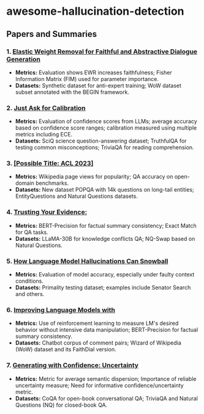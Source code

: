 # awesome-hallucination-detection

## Papers and Summaries

### 1. [Elastic Weight Removal for Faithful and Abstractive Dialogue Generation](https://arxiv.org/abs/2303.17574)
- **Metrics:** Evaluation shows EWR increases faithfulness; Fisher Information Matrix (FIM) used for parameter importance.
- **Datasets:** Synthetic dataset for anti-expert training; WoW dataset subset annotated with the BEGIN framework.

### 2. [Just Ask for Calibration](https://arxiv.org/abs/2305.14975)
- **Metrics:** Evaluation of confidence scores from LLMs; average accuracy based on confidence score ranges; calibration measured using multiple metrics including ECE.
- **Datasets:** SciQ science question-answering dataset; TruthfulQA for testing common misconceptions; TriviaQA for reading comprehension.

### 3. [[Possible Title: ACL 2023]](https://arxiv.org/abs/2212.10511)
- **Metrics:** Wikipedia page views for popularity; QA accuracy on open-domain benchmarks.
- **Datasets:** New dataset POPQA with 14k questions on long-tail entities; EntityQuestions and Natural Questions datasets.

### 4. [Trusting Your Evidence:](https://arxiv.org/abs/2305.14739)
- **Metrics:** BERT-Precision for factual summary consistency; Exact Match for QA tasks.
- **Datasets:** LLaMA-30B for knowledge conflicts QA; NQ-Swap based on Natural Questions.

### 5. [How Language Model Hallucinations Can Snowball](https://arxiv.org/abs/2305.13534)
- **Metrics:** Evaluation of model accuracy, especially under faulty context conditions.
- **Datasets:** Primality testing dataset; examples include Senator Search and others.

### 6. [Improving Language Models with](https://arxiv.org/abs/2305.14718)
- **Metrics:** Use of reinforcement learning to measure LM's desired behavior without intensive data manipulation; BERT-Precision for factual summary consistency.
- **Datasets:** Chatbot corpus of comment pairs; Wizard of Wikipedia (WoW) dataset and its FaithDial version.

### 7. [Generating with Confidence: Uncertainty](https://arxiv.org/abs/2305.19187)
- **Metrics:** Metric for average semantic dispersion; Importance of reliable uncertainty measure; Need for informative confidence/uncertainty metric.
- **Datasets:** CoQA for open-book conversational QA; TriviaQA and Natural Questions (NQ) for closed-book QA.

